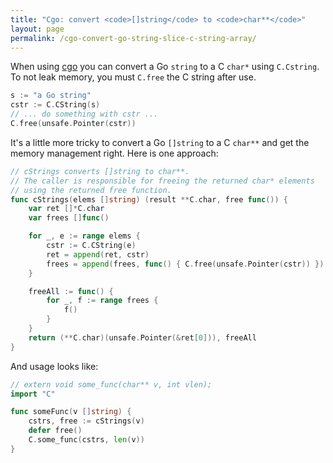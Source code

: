 ```yaml
---
title: "Cgo: convert <code>[]string</code> to <code>char**</code>"
layout: page
permalink: /cgo-convert-go-string-slice-c-string-array/
---
```


When using [cgo](https://pkg.go.dev/cmd/cgo#hdr-Passing_pointers) you
can convert a Go `string` to a C `char*` using `C.Cstring`. To not leak
memory, you must `C.free` the C string after use.

```go
s := "a Go string"
cstr := C.CString(s)
// ... do something with cstr ...
C.free(unsafe.Pointer(cstr))
```

It's a little more tricky to convert a Go `[]string` to a C `char**`
and get the memory management right. Here is one approach:

```go
// cStrings converts []string to char**.
// The caller is responsible for freeing the returned char* elements
// using the returned free function.
func cStrings(elems []string) (result **C.char, free func()) {
    var ret []*C.char
    var frees []func()

    for _, e := range elems {
        cstr := C.CString(e)
        ret = append(ret, cstr)
        frees = append(frees, func() { C.free(unsafe.Pointer(cstr)) })
    }

    freeAll := func() {
        for _, f := range frees {
            f()
        }
    }
    return (**C.char)(unsafe.Pointer(&ret[0])), freeAll
}
```

And usage looks like:

```go
// extern void some_func(char** v, int vlen);
import "C"

func someFunc(v []string) {
    cstrs, free := cStrings(v)
    defer free()
    C.some_func(cstrs, len(v))
}
```
